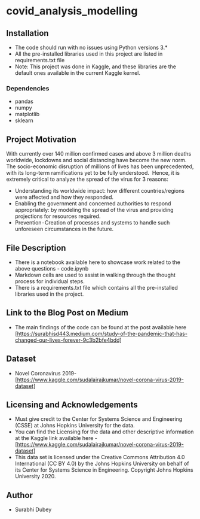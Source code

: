 # covid_analysis_modelling
## Installation

- The code should run with no issues using Python versions 3.* 
- All the pre-installed libraries used in this project are listed in requirements.txt file
- Note: This project was done in Kaggle, and these libraries are the default ones available in the current Kaggle kernel. 

### Dependencies
- pandas
- numpy
- matplotlib
- sklearn

## Project Motivation
With currently over 140 million confirmed cases and above 3 million deaths worldwide, lockdowns and social distancing have become the new norm. The socio-economic disruption of millions of lives has been unprecedented, with its long-term ramifications yet to be fully understood. 
Hence, it is extremely critical to analyze the spread of the virus for 3 reasons:
- Understanding its worldwide impact: how different countries/regions were affected and how they responded. 
- Enabling the government and concerned authorities to respond appropriately: by modeling the spread of the virus and providing projections for resources required. 
- Prevention - Creation of processes and systems to handle such unforeseen circumstances in the future.

## File Description
- There is a notebook available here to showcase work related to the above questions - code.ipynb
- Markdown cells are used to assist in walking through the thought process for individual steps.
- There is a requirements.txt file which contains all the pre-installed libraries used in the project. 

## Link to the Blog Post on Medium
- The main findings of the code can be found at the post available here [https://surabhisd443.medium.com/study-of-the-pandemic-that-has-changed-our-lives-forever-9c3b2bfe4bdd]

## Dataset
- Novel Coronavirus 2019- [https://www.kaggle.com/sudalairajkumar/novel-corona-virus-2019-dataset]

## Licensing and Acknowledgements
- Must give credit to the Center for Systems Science and Engineering (CSSE) at Johns Hopkins University for the data. 
- You can find the Licensing for the data and other descriptive information at the Kaggle link available here - [https://www.kaggle.com/sudalairajkumar/novel-corona-virus-2019-dataset]
- This data set is licensed under the Creative Commons Attribution 4.0 International (CC BY 4.0) by the Johns Hopkins University on behalf of its Center for Systems Science in Engineering. Copyright Johns Hopkins University 2020.

## Author
- Surabhi Dubey


